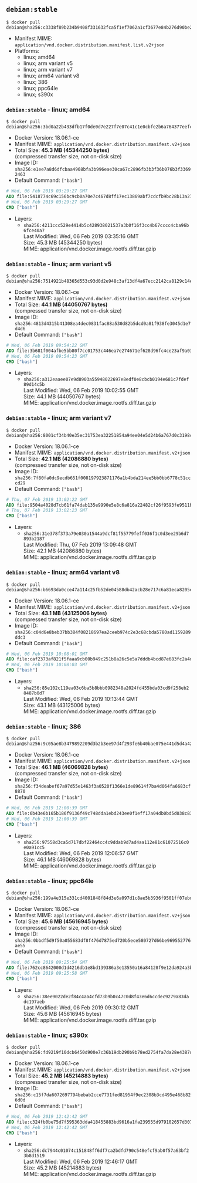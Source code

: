## `debian:stable`

```console
$ docker pull debian@sha256:c3338f89b234b9408f331632fca5f1ef7062a1cf3677e84b276d90be20f2f498
```

-	Manifest MIME: `application/vnd.docker.distribution.manifest.list.v2+json`
-	Platforms:
	-	linux; amd64
	-	linux; arm variant v5
	-	linux; arm variant v7
	-	linux; arm64 variant v8
	-	linux; 386
	-	linux; ppc64le
	-	linux; s390x

### `debian:stable` - linux; amd64

```console
$ docker pull debian@sha256:3bd0a22b433dfb17f0de0d7e227f7e07c41c1e0cbfe2b6a764377eefcf1dd384
```

-	Docker Version: 18.06.1-ce
-	Manifest MIME: `application/vnd.docker.distribution.manifest.v2+json`
-	Total Size: **45.3 MB (45344250 bytes)**  
	(compressed transfer size, not on-disk size)
-	Image ID: `sha256:e1ee7a8d6dfcbaa4968bfa3b996eae30ca67c2896fb3b3f36b076b3f33692463`
-	Default Command: `["bash"]`

```dockerfile
# Wed, 06 Feb 2019 03:29:27 GMT
ADD file:5418774c69c156bc9cb0a70e7c467d8ff17ec13869abf7cdcfb9bc28b13a270e in / 
# Wed, 06 Feb 2019 03:29:27 GMT
CMD ["bash"]
```

-	Layers:
	-	`sha256:4211ccc529e4414b5c428938021537a3b0f16f3cc4b67cccc4cba96b6fce40a7`  
		Last Modified: Wed, 06 Feb 2019 03:35:16 GMT  
		Size: 45.3 MB (45344250 bytes)  
		MIME: application/vnd.docker.image.rootfs.diff.tar.gzip

### `debian:stable` - linux; arm variant v5

```console
$ docker pull debian@sha256:7514921b48365d553c93d0d2e948c3af13df4a67ecc2142ca8129c14ef3fa3f0
```

-	Docker Version: 18.06.1-ce
-	Manifest MIME: `application/vnd.docker.distribution.manifest.v2+json`
-	Total Size: **44.1 MB (44050767 bytes)**  
	(compressed transfer size, not on-disk size)
-	Image ID: `sha256:4813d4315b41308ea4dec0831fac88a530d82b5dcd0a81f938fe3045d1e7d4d6`
-	Default Command: `["bash"]`

```dockerfile
# Wed, 06 Feb 2019 09:54:22 GMT
ADD file:3b681f004afbe5bb80f7cc01753c446ea7e274671ef628d96fc4ce23af9a03d1 in / 
# Wed, 06 Feb 2019 09:54:23 GMT
CMD ["bash"]
```

-	Layers:
	-	`sha256:a312eaaee07e9d8903a55948022697e8edf0e8cbcb0194e681c7fdef89d14c5b`  
		Last Modified: Wed, 06 Feb 2019 10:02:55 GMT  
		Size: 44.1 MB (44050767 bytes)  
		MIME: application/vnd.docker.image.rootfs.diff.tar.gzip

### `debian:stable` - linux; arm variant v7

```console
$ docker pull debian@sha256:8001cf34b40e35ec31753ea32251854a94ee04e5d24b6a767d0c3198cd9fb7dc
```

-	Docker Version: 18.06.1-ce
-	Manifest MIME: `application/vnd.docker.distribution.manifest.v2+json`
-	Total Size: **42.1 MB (42086880 bytes)**  
	(compressed transfer size, not on-disk size)
-	Image ID: `sha256:7f80fa0dc9ecdb651f008197923871176a1b4bda214ee5bb0bb6778c51cccd29`
-	Default Command: `["bash"]`

```dockerfile
# Thu, 07 Feb 2019 13:02:22 GMT
ADD file:9504a4028d7cb61fa74dab135e9990e5e8c6a816a22482cf26f9593fe9511be8 in / 
# Thu, 07 Feb 2019 13:02:23 GMT
CMD ["bash"]
```

-	Layers:
	-	`sha256:31e378f373a79e030a1544a9dcf81f55779feff036f1c0d3ee29b6d7893b2187`  
		Last Modified: Thu, 07 Feb 2019 13:09:48 GMT  
		Size: 42.1 MB (42086880 bytes)  
		MIME: application/vnd.docker.image.rootfs.diff.tar.gzip

### `debian:stable` - linux; arm64 variant v8

```console
$ docker pull debian@sha256:b6693da0cce47a114c25fb52de04588db42acb28e717c6a81eca8205ebfb7bc5
```

-	Docker Version: 18.06.1-ce
-	Manifest MIME: `application/vnd.docker.distribution.manifest.v2+json`
-	Total Size: **43.1 MB (43125006 bytes)**  
	(compressed transfer size, not on-disk size)
-	Image ID: `sha256:c04d6e8beb37bb384f08218697ea2ceeb974c2e3c68cbda5780ad1159289ddc3`
-	Default Command: `["bash"]`

```dockerfile
# Wed, 06 Feb 2019 10:08:01 GMT
ADD file:caf2373af821f5faaa9cb00b949c251b8a26c5e5a7dddb4bcd87e683fc2a4dce in / 
# Wed, 06 Feb 2019 10:08:03 GMT
CMD ["bash"]
```

-	Layers:
	-	`sha256:85e102c119ea03c6ba5b8bbb0982348a2024fd455bda03cd9f258eb28487b0d7`  
		Last Modified: Wed, 06 Feb 2019 10:13:44 GMT  
		Size: 43.1 MB (43125006 bytes)  
		MIME: application/vnd.docker.image.rootfs.diff.tar.gzip

### `debian:stable` - linux; 386

```console
$ docker pull debian@sha256:9c05ae8b3479892209d3b2b3ee97d4f293fe6b40bae075e441d5d4a42944574c
```

-	Docker Version: 18.06.1-ce
-	Manifest MIME: `application/vnd.docker.distribution.manifest.v2+json`
-	Total Size: **46.1 MB (46069828 bytes)**  
	(compressed transfer size, not on-disk size)
-	Image ID: `sha256:f34deabef67a97d55e1463f3a0520f1366e1de89614f7ba4d064fa6683cf8870`
-	Default Command: `["bash"]`

```dockerfile
# Wed, 06 Feb 2019 12:00:39 GMT
ADD file:6b43e6b165b186f9136f49c748dda1ebd243ee0f1eff17a04db0bd5d038c83f4 in / 
# Wed, 06 Feb 2019 12:00:39 GMT
CMD ["bash"]
```

-	Layers:
	-	`sha256:97558d3ca5d717dbf22464cc4c9ddab9d7ad4aa112e81c61072516c0e0a91cc5`  
		Last Modified: Wed, 06 Feb 2019 12:06:57 GMT  
		Size: 46.1 MB (46069828 bytes)  
		MIME: application/vnd.docker.image.rootfs.diff.tar.gzip

### `debian:stable` - linux; ppc64le

```console
$ docker pull debian@sha256:199a4e315e331cd4001848f84d3e6a097d1c8ae5b3936f9501ff07ebd0ba9f9d
```

-	Docker Version: 18.06.1-ce
-	Manifest MIME: `application/vnd.docker.distribution.manifest.v2+json`
-	Total Size: **45.6 MB (45616945 bytes)**  
	(compressed transfer size, not on-disk size)
-	Image ID: `sha256:0bbdf5d9f50a055683df8f476d7875ed720b5ece580727d66be969552776ae55`
-	Default Command: `["bash"]`

```dockerfile
# Wed, 06 Feb 2019 09:25:54 GMT
ADD file:762cc8642000d1d4216db1e8bd139386a3e13550a16a84128f9e12da924a3b80 in / 
# Wed, 06 Feb 2019 09:25:58 GMT
CMD ["bash"]
```

-	Layers:
	-	`sha256:38ee9022de2f84c4aa4cfd73b9b0c47c0d8f43e6d6ccdec9279a83dadc197aeb`  
		Last Modified: Wed, 06 Feb 2019 09:30:12 GMT  
		Size: 45.6 MB (45616945 bytes)  
		MIME: application/vnd.docker.image.rootfs.diff.tar.gzip

### `debian:stable` - linux; s390x

```console
$ docker pull debian@sha256:fd9219f10dcb6450d900e7c36b19db290b9b78ed2754fa7da28e4387d2199b29
```

-	Docker Version: 18.06.1-ce
-	Manifest MIME: `application/vnd.docker.distribution.manifest.v2+json`
-	Total Size: **45.2 MB (45214883 bytes)**  
	(compressed transfer size, not on-disk size)
-	Image ID: `sha256:c15f7da6072697794bebab2cce7731fed81954f9ec2308b3cd495e468b826d0d`
-	Default Command: `["bash"]`

```dockerfile
# Wed, 06 Feb 2019 12:42:42 GMT
ADD file:c324fb0be75d7f595363dda418455883bd9616a1fa239555d979102657d307b9 in / 
# Wed, 06 Feb 2019 12:42:42 GMT
CMD ["bash"]
```

-	Layers:
	-	`sha256:dc7944c01074c151848ff6df7ca2bdfd790c548efcf9ab0f57a63bf23b8d1519`  
		Last Modified: Wed, 06 Feb 2019 12:46:17 GMT  
		Size: 45.2 MB (45214883 bytes)  
		MIME: application/vnd.docker.image.rootfs.diff.tar.gzip
